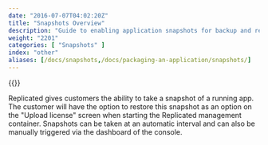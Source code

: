 ```yaml
---
date: "2016-07-07T04:02:20Z"
title: "Snapshots Overview"
description: "Guide to enabling application snapshots for backup and restore functionality."
weight: "2201"
categories: [ "Snapshots" ]
index: "other"
aliases: [/docs/snapshots,/docs/packaging-an-application/snapshots/]
---
```


{{<legacynotice>}}

Replicated gives customers the ability to take a snapshot of a running app. The customer will have the option to restore this snapshot as an option on the "Upload license" screen when starting the Replicated management container. Snapshots can be taken at an automatic interval and can also be manually triggered via the dashboard of the console.
